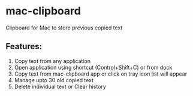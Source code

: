 # mac-clipboard
Clipboard for Mac to store previous copied text

## Features:
1. Copy text from any application
1. Open application using shortcut (Control+Shift+C) or from dock
2. Copy text from mac-clipboard app or click on tray icon list will appear
3. Manage upto 30 old copied text
4. Delete individual text or Clear history
